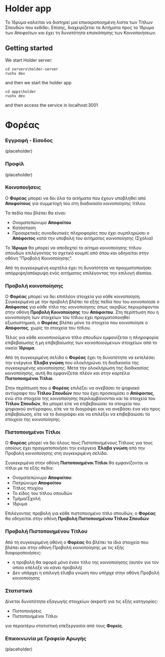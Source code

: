 # Holder app

Το Ίδρυμα καλείται να διατηρεί μια επικαιροποιημένη λίστα των Τίτλων Σπουδών που εκδίδει.
Επίσης, διαχειρίζεται τα Αιτήματα προς το Ίδρυμα των Αποφοίτων και έχει τη δυνατότητα επισκόπησης των Κοινοποιήσεων.

## Getting started

We start Holder server:

```
cd servers\holder-server
rushx dev
```

and then we start the holder app

```
cd apps\holder
rushx dev
```

and then access the service in localhost:3001


# **Φορέας**

### Εγγραφή - Είσοδος
(placeholder) 

### Προφίλ
(placeholder)

### Κοινοποιήσεις
Ο **Φορέας** μπορεί να δει όλα τα αιτήματα που έχουν υποβληθεί από **Αποφοίτους** για συμμετοχή του στη διαδικασία κοινοποίησης τίτλου.

Τα πεδία που βλέπει θα είναι:

 - Ονοματεπώνυμο  **Αποφοίτου**
 - Κατάσταση
 - Προαιρετικές συνοδευτικές πληροφορίες που έχει συμπληρώσει ο **Απόφοιτος** κατά την υποβολή του αιτήματος κοινοποίησης (Σχόλια)
  
  Το **Ίδρυμα** θα μπορεί να αποδεχτεί το αίτημα κοινοποίησης τίτλου σπουδών επιλέγοντας το σχετικό κουμπί από όπου και οδηγείται στην οθόνη "Προβολή Κοινοποίησης".
  
Από τη συγκεκριμένη καρτέλα έχει τη δυνατότητα να πραγματοποιήσει απόρριψη/απόκρυψη ενός αιτήματος επιλέγοντας την επιλογή dismiss. 

### Προβολή κοινοποίησης

Ο **Φορέας** μπορεί να δει επιπλέον στοιχεία για κάθε κοινοποίηση.
Συγκεκριμένα με την προβολή βλέπει τα εξής πεδία που του κοινοποίησε ο **Απόφοιτος** για κάθε τίτλο της κοινοποίησης όπως ακριβώς περιγράφονται στην οθόνη **Προβολή Κοινοποίησης** του **Απόφοιτου**. Στη περίπτωση που η κοινοποίηση των στοιχείων του τίτλου έχει πραγματοποιηθεί εξωσυστημικά, ο **Φορέας** βλέπει μόνο τα στοιχεία που κοινοποίησε ο **Απόφοιτος**, χωρίς τα στοιχεία του τίτλου.

  
  Τέλος για κάθε κοινοποιούμενο τίτλο σπουδών εμφανίζεται η πληροφορία επιβεβαίωσης ή μη επιβεβαίωσης των κοινοποιούμενων στοιχείων από το οικείο **Ίδρυμα**.
  
  Από τη συγκεκριμένη σελίδα ο **Φορέας** έχει τη δυνατότητα να εκτελέσει την ενέργεια **Έλαβα γνώση** που ολοκληρώνει τη διαδικασία της συγκεκριμένης κοινοποίησης.
  Μετα την ολοκλήρωση της διαδικασίας κοινοποίησης, αυτή θα εμφανίζεται πλέον και στην καρτέλα **Πιστοποιημένοι Τίτλοι**.

  Στην περίπτωση που ο **Φορέας** επιλέξει να ανεβάσει το ψηφιακό αντίγραφο του **Τίτλου Σπουδών** που του έχει προσκομίσει ο **Απόφοιτος**, ενώ στα στοιχεία της κοινοποίησης περιλαμβάνονται και τα στοιχεία του **Τίτλου Σπουδών**, θα μπορεί είτε να επιβεβαιώσει τα στοιχεία του ψηφιακού αντίγραφου, είτε να το διαγράψει και να ανεβάσει ένα νέο προς επιβεβαίωση, είτε να το διαγράψει και να επιλέξει να επιβεβαιώσει τα στοιχεία της κοινοποίησης.
  
### Πιστοποιημένοι Τίτλοι  

Ο **Φορέας** μπορεί να δει όλους τους Πιστοποιημένους Τίτλους για τους οποίους έχει πραγματοποιήσει την ενέργεια **Έλαβα γνώση**  από την Προβολή κοινοποίησης στη συγκεκριμένη σελίδα.

Συγκεκριμένα στην οθόνη **Πιστοποιημένοι Τίτλοι** θα εμφανίζονται οι τίτλοι με τα εξής πεδία:

  - Ονοματεπώνυμο **Αποφοίτου**:
  - Πατρώνυμο **Αποφοίτου**
  - Τίτλος πτυχίου
  - Το είδος του τίτλου σπουδών
  - Τμήμα/Σχολή
  - Ίδρυμα

Επιλέγοντας προβολή για κάθε πιστοποιημένο τίτλο σπουδών, ο **Φορέας** θα οδηγείται στην οθόνη **Προβολή Πιστοποιημένου Τίτλου Σπουδών**

### Προβολή Πιστοποιημένου Τίτλου

Από τη συγκεκριμένη οθόνη ο **Φορέας** θα βλέπει τα ίδια στοιχεία που βλέπει και στην οθόνη Προβολή κοινοποίησης με τις εξής διαφοροποιήσεις:
    
  - η προβολή θα αφορά μόνο έναν τίτλο της κοινοποίησης (αυτόν για τον οποίο επέλεξε να κάνει προβολή)
  - Δεν υπάρχει η επιλογή έλαβα γνώση που υπήρχε στην οθόνη Προβολή κοινοποίησης


### Στατιστικά
Δίνεται δυνατότητα εξαγωγής στοιχείων (export) για τις εξής κατηγορίες:
    
  - Πιστοποιήσεις
  - Πιστοποιημένοι Τίτλοι
    
για περαιτέρω στατιστική επεξεργασία από τους **Φορείς**.

### Επικοινωνία με Γραφείο Αρωγής 
(placeholder)